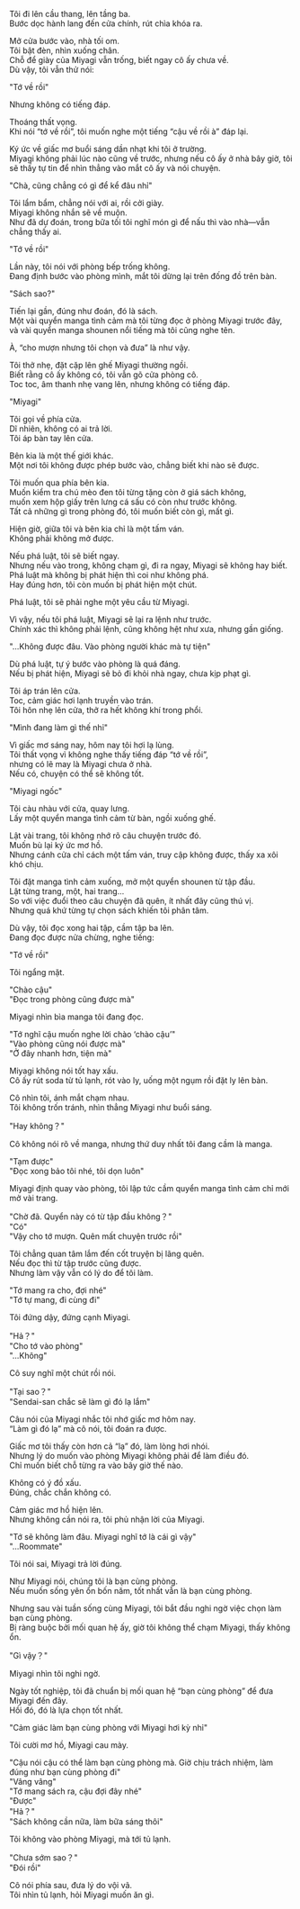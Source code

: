 Tôi đi lên cầu thang, lên tầng ba.  
Bước dọc hành lang đến cửa chính, rút chìa khóa ra.  

Mở cửa bước vào, nhà tối om.  
Tôi bật đèn, nhìn xuống chân.  
Chỗ để giày của Miyagi vẫn trống, biết ngay cô ấy chưa về.  
Dù vậy, tôi vẫn thử nói:  

"Tớ về rồi"  

Nhưng không có tiếng đáp.  

Thoáng thất vọng.  
Khi nói “tớ về rồi”, tôi muốn nghe một tiếng “cậu về rồi à” đáp lại.  

Ký ức về giấc mơ buổi sáng dần nhạt khi tôi ở trường.  
Miyagi không phải lúc nào cũng về trước, nhưng nếu cô ấy ở nhà bây giờ, tôi sẽ thấy tự tin để nhìn thẳng vào mắt cô ấy và nói chuyện.  

"Chà, cũng chẳng có gì để kể đâu nhỉ"  

Tôi lẩm bẩm, chẳng nói với ai, rồi cởi giày.  
Miyagi không nhắn sẽ về muộn.  
Như đã dự đoán, trong bữa tối tôi nghĩ món gì để nấu thì vào nhà—vẫn chẳng thấy ai.  

"Tớ về rồi"  

Lần này, tôi nói với phòng bếp trống không.  
Đang định bước vào phòng mình, mắt tôi dừng lại trên đống đồ trên bàn.  

"Sách sao?"  

Tiến lại gần, đúng như đoán, đó là sách.  
Một vài quyển manga tình cảm mà tôi từng đọc ở phòng Miyagi trước đây,  
và vài quyển manga shounen nổi tiếng mà tôi cũng nghe tên.  

À, “cho mượn nhưng tôi chọn và đưa” là như vậy.  

Tôi thở nhẹ, đặt cặp lên ghế Miyagi thường ngồi.  
Biết rằng cô ấy không có, tôi vẫn gõ cửa phòng cô.  
Toc toc, âm thanh nhẹ vang lên, nhưng không có tiếng đáp.  

"Miyagi"  

Tôi gọi về phía cửa.  
Dĩ nhiên, không có ai trả lời.  
Tôi áp bàn tay lên cửa.  

Bên kia là một thế giới khác.  
Một nơi tôi không được phép bước vào, chẳng biết khi nào sẽ được.  

Tôi muốn qua phía bên kia.  
Muốn kiểm tra chú mèo đen tôi từng tặng còn ở giá sách không,  
muốn xem hộp giấy trên lưng cá sấu có còn như trước không.  
Tất cả những gì trong phòng đó, tôi muốn biết còn gì, mất gì.  

Hiện giờ, giữa tôi và bên kia chỉ là một tấm ván.  
Không phải không mở được.  

Nếu phá luật, tôi sẽ biết ngay.  
Nhưng nếu vào trong, không chạm gì, đi ra ngay, Miyagi sẽ không hay biết.  
Phá luật mà không bị phát hiện thì coi như không phá.  
Hay đúng hơn, tôi còn muốn bị phát hiện một chút.  

Phá luật, tôi sẽ phải nghe một yêu cầu từ Miyagi.  

Vì vậy, nếu tôi phá luật, Miyagi sẽ lại ra lệnh như trước.  
Chính xác thì không phải lệnh, cũng không hệt như xưa, nhưng gần giống.  

"…Không được đâu. Vào phòng người khác mà tự tiện"  

Dù phá luật, tự ý bước vào phòng là quá đáng.  
Nếu bị phát hiện, Miyagi sẽ bỏ đi khỏi nhà ngay, chưa kịp phạt gì.  

Tôi áp trán lên cửa.  
Toc, cảm giác hơi lạnh truyền vào trán.  
Tôi hôn nhẹ lên cửa, thở ra hết không khí trong phổi.  

"Mình đang làm gì thế nhỉ"  

Vì giấc mơ sáng nay, hôm nay tôi hơi lạ lùng.  
Tôi thất vọng vì không nghe thấy tiếng đáp “tớ về rồi”,  
nhưng có lẽ may là Miyagi chưa ở nhà.  
Nếu có, chuyện có thể sẽ không tốt.  

"Miyagi ngốc"  

Tôi càu nhàu với cửa, quay lưng.  
Lấy một quyển manga tình cảm từ bàn, ngồi xuống ghế.  

Lật vài trang, tôi không nhớ rõ câu chuyện trước đó.  
Muốn bù lại ký ức mơ hồ.  
Nhưng cánh cửa chỉ cách một tấm ván, truy cập không được, thấy xa xôi khó chịu.  

Tôi đặt manga tình cảm xuống, mở một quyển shounen từ tập đầu.  
Lật từng trang, một, hai trang…  
So với việc đuổi theo câu chuyện đã quên, ít nhất đây cũng thú vị.  
Nhưng quá khứ từng tự chọn sách khiến tôi phân tâm.  

Dù vậy, tôi đọc xong hai tập, cầm tập ba lên.  
Đang đọc được nửa chừng, nghe tiếng:  

"Tớ về rồi"  

Tôi ngẩng mặt.  

"Chào cậu"  
"Đọc trong phòng cũng được mà"  

Miyagi nhìn bìa manga tôi đang đọc.  

"Tớ nghĩ cậu muốn nghe lời chào ‘chào cậu’"  
"Vào phòng cũng nói được mà"  
"Ở đây nhanh hơn, tiện mà"  

Miyagi không nói tốt hay xấu.  
Cô ấy rút soda từ tủ lạnh, rót vào ly, uống một ngụm rồi đặt ly lên bàn.  

Cô nhìn tôi, ánh mắt chạm nhau.  
Tôi không trốn tránh, nhìn thẳng Miyagi như buổi sáng.  

"Hay không？"  

Cô không nói rõ về manga, nhưng thứ duy nhất tôi đang cầm là manga.  

"Tạm được"  
"Đọc xong bảo tôi nhé, tôi dọn luôn"  

Miyagi định quay vào phòng, tôi lập tức cầm quyển manga tình cảm chỉ mới mở vài trang.  

"Chờ đã. Quyển này có từ tập đầu không？"  
"Có"  
"Vậy cho tớ mượn. Quên mất chuyện trước rồi"  

Tôi chẳng quan tâm lắm đến cốt truyện bị lãng quên.  
Nếu đọc thì từ tập trước cũng được.  
Nhưng làm vậy vẫn có lý do để tôi làm.  

"Tớ mang ra cho, đợi nhé"  
"Tớ tự mang, đi cùng đi"  

Tôi đứng dậy, đứng cạnh Miyagi.  

"Hả？"  
"Cho tớ vào phòng"  
"…Không"  

Cô suy nghĩ một chút rồi nói.  

"Tại sao？"  
"Sendai-san chắc sẽ làm gì đó lạ lắm"  

Câu nói của Miyagi nhắc tôi nhớ giấc mơ hôm nay.  
“Làm gì đó lạ” mà cô nói, tôi đoán ra được.  

Giấc mơ tôi thấy còn hơn cả “lạ” đó, làm lòng hơi nhói.  
Nhưng lý do muốn vào phòng Miyagi không phải để làm điều đó.  
Chỉ muốn biết chỗ từng ra vào bây giờ thế nào.  

Không có ý đồ xấu.  
Đúng, chắc chắn không có.  

Cảm giác mơ hồ hiện lên.  
Nhưng không cần nói ra, tôi phủ nhận lời của Miyagi.  

"Tớ sẽ không làm đâu. Miyagi nghĩ tớ là cái gì vậy"  
"…Roommate"  

Tôi nói sai, Miyagi trả lời đúng.  

Như Miyagi nói, chúng tôi là bạn cùng phòng.  
Nếu muốn sống yên ổn bốn năm, tốt nhất vẫn là bạn cùng phòng.  

Nhưng sau vài tuần sống cùng Miyagi, tôi bắt đầu nghi ngờ việc chọn làm bạn cùng phòng.  
Bị ràng buộc bởi mối quan hệ ấy, giờ tôi không thể chạm Miyagi, thấy không ổn.  

"Gì vậy？"  

Miyagi nhìn tôi nghi ngờ.  

Ngày tốt nghiệp, tôi đã chuẩn bị mối quan hệ “bạn cùng phòng” để đưa Miyagi đến đây.  
Hồi đó, đó là lựa chọn tốt nhất.  

"Cảm giác làm bạn cùng phòng với Miyagi hơi kỳ nhỉ"  

Tôi cười mơ hồ, Miyagi cau mày.  

"Cậu nói cậu có thể làm bạn cùng phòng mà. Giờ chịu trách nhiệm, làm đúng như bạn cùng phòng đi"  
"Vâng vâng"  
"Tớ mang sách ra, cậu đợi đây nhé"  
"Được"  
"Hả？"  
"Sách không cần nữa, làm bữa sáng thôi"  

Tôi không vào phòng Miyagi, mà tới tủ lạnh.  

"Chưa sớm sao？"  
"Đói rồi"  

Cô nói phía sau, đưa lý do vội vã.  
Tôi nhìn tủ lạnh, hỏi Miyagi muốn ăn gì.
